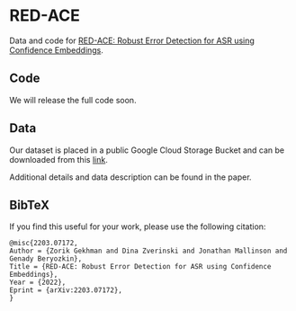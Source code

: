 # RED-ACE
Data and code for [RED-ACE: Robust Error Detection for ASR using Confidence Embeddings](https://arxiv.org/abs/2203.07172).

## Code
We will release the full code soon.

## Data
Our dataset is placed in a public Google Cloud Storage Bucket and can be downloaded from
this [link](https://storage.googleapis.com/gresearch/red-ace/data.zip).

Additional details and data description can be found in the paper.

## BibTeX
If you find this useful for your work, please use the following citation:

```
@misc{2203.07172,
Author = {Zorik Gekhman and Dina Zverinski and Jonathan Mallinson and Genady Beryozkin},
Title = {RED-ACE: Robust Error Detection for ASR using Confidence Embeddings},
Year = {2022},
Eprint = {arXiv:2203.07172},
}
```
